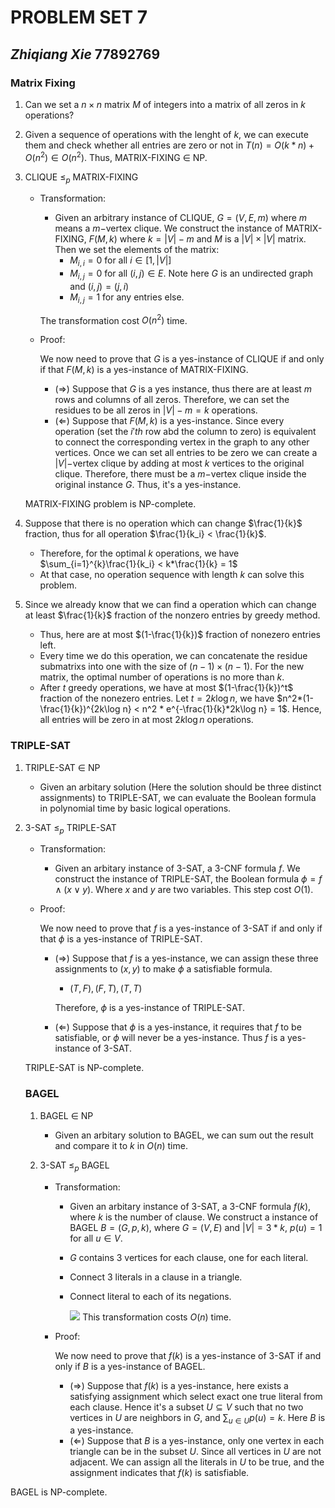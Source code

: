 # PROBLEM SET 7

## _Zhiqiang Xie_ 77892769

### Matrix Fixing

1. Can we set a $n\times n$ matrix $M$ of integers into a matrix of all zeros in $k$ operations?

2. Given a sequence of operations with the lenght of $k$, we can execute them and check whether all entries are zero or not in $T(n) = O(k*n) + O(n^2) \in O(n^2)$. Thus, MATRIX-FIXING $\in$ NP.

3. CLIQUE $\leq_p$ MATRIX-FIXING

   - Transformation:

     - Given an arbitrary instance of CLIQUE, $G = (V, E,m)$ where $m$ means a $m-$vertex clique. We construct the instance of MATRIX-FIXING, $F(M,k)$ where $k = |V| - m$ and $M$ is a $|V|\times |V|$ matrix. Then we set the elements of the matrix:
       - $M_{i,i} = 0$ for all $i \in [1, |V|]$
       - $M_{i,j} = 0$ for all $(i,j) \in E$. Note here $G$ is an undirected graph and $(i,j) = (j,i)$
       - $M_{i,j} = 1$ for any entries else.

     The transformation cost $O(n^2)$ time.

   - Proof:

     We now need to prove that $G$ is a yes-instance of CLIQUE if and only if that $F(M,k)$ is a yes-instance of MATRIX-FIXING.

     - $(\Rightarrow)$ Suppose that $G$ is a yes instance, thus there are at least $m$ rows and columns of all zeros. Therefore, we can set the residues to be all zeros in $|V| - m = k$ operations.
     - $(\Leftarrow)$ Suppose that $F(M,k)$ is a yes-instance. Since every operation (set the $i'th$ row abd the column to zero) is equivalent to connect the corresponding vertex in the graph to any other vertices. Once we can set all entries to be zero we can create a $|V|-$vertex clique by adding at most $k$ vertices to the original clique. Therefore, there must be a $m-$vertex clique inside the original instance $G$. Thus, it's a yes-instance.

   MATRIX-FIXING problem is NP-complete.

4. Suppose that there is no operation which can change $\frac{1}{k}$ fraction, thus for all operation $\frac{1}{k_i} < \frac{1}{k}$.

   - Therefore, for the optimal $k$ operations, we have $\sum_{i=1}^{k}\frac{1}{k_i} < k*\frac{1}{k} = 1$
   - At that case, no operation sequence with length $k$ can solve this problem.

5. Since we already know that we can find a operation which can change at least $\frac{1}{k}$ fraction of the nonzero entries by greedy method. 

   - Thus, here are at most $(1-\frac{1}{k})$ fraction of nonezero entries left.
   - Every time we do this operation, we can concatenate the residue submatrixs into one with the size of $(n-1)\times(n-1)$. For the new matrix, the optimal number of operations is no more than $k$.
   - After $t$ greedy operations, we have at most $(1-\frac{1}{k})^t$ fraction of the nonezero entries. Let $t = 2k\log n$, we have $n^2*(1-\frac{1}{k})^{2k\log n} < n^2 * e^{-\frac{1}{k}*2k\log n} = 1$. Hence, all entries will be zero in at most $2k\log n$ operations.

### TRIPLE-SAT

1. TRIPLE-SAT $\in$ NP

   - Given an arbitary solution (Here the solution should be three distinct assignments) to TRIPLE-SAT, we can evaluate the Boolean formula in polynomial time by basic logical operations. 

2. 3-SAT $\leq_p$ TRIPLE-SAT

   - Transformation:

     - Given an arbitary instance of 3-SAT, a 3-CNF formula $f$. We construct the instance of TRIPLE-SAT, the Boolean formula $\phi = f\wedge(x\vee y)$. Where $x$ and $y$ are two variables. This step cost $O(1)$.

   - Proof:

     We now need to prove that $f$ is a yes-instance of 3-SAT if and only if that $\phi$ is a yes-instance of TRIPLE-SAT.

     - $(\Rightarrow)$ Suppose that $f$ is a yes-instance, we can assign these three assignments to $(x,y)$ to make $\phi$ a satisfiable formula.

       - $(T,F), (F,T),(T,T)$

       Therefore, $\phi$ is a yes-instance of TRIPLE-SAT.

     - $(\Leftarrow)$ Suppose that $\phi$ is a yes-instance, it requires that $f$ to be satisfiable, or $\phi$ will never be a yes-instance. Thus $f$ is a yes-instance of 3-SAT.

   TRIPLE-SAT is NP-complete.

   ### BAGEL

   1. BAGEL $\in$ NP

      - Given an arbitary solution to BAGEL, we can sum out the result and compare it to $k$ in $O(n)$ time.

   2. 3-SAT $\leq_p$  BAGEL

      - Transformation:

        - Given an arbitary instance of 3-SAT, a 3-CNF formula $f(k)$, where $k$ is the number of clause. We construct a instance of BAGEL $B = (G,p,k)$, where $G = (V,E)$ and $|V| = 3*k$, $p(u) = 1$ for all $u\in V$.

        - $G$ contains $3$ vertices for each clause, one for each literal. 

        - Connect 3 literals in a clause in a triangle. 

        - Connect literal to each of its negations.

          ![](https://github.com/xiezhq-hermann/Algorithm-problem-set-solution/blob/master/materials/BAGEL.png?raw=true) This transformation costs $O(n)$ time.

      - Proof:

        We now need to prove that $f(k)$ is a yes-instance of 3-SAT if and only if $B$ is a yes-instance of BAGEL.

        - $(\Rightarrow)$ Suppose that $f(k)$ is a yes-instance, here exists a satisfying assignment which select exact one true literal from each clause. Hence it's a subset $U\subseteq V$ such that no two vertices in $U$ are neighbors in $G$, and $\sum_{u\in U}p(u) = k$. Here $B$ is a yes-instance.
        - $(\Leftarrow)$ Suppose that $B$ is a yes-instance, only one vertex in each triangle can be in the subset $U$. Since all vertices in $U$ are not adjacent. We can assign all the literals in $U$ to be true, and the assignment indicates that $f(k)$ is satisfiable.

BAGEL is NP-complete.